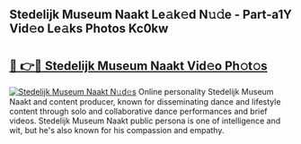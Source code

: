 ## Stedelijk Museum Naakt Le𝚊k𝚎d N𝚞𝚍e - Part-a1Y Vid𝚎o Le𝚊ks Photos Kc0kw

# <h2><a href="http://fb6jmy.evod.top/?m=Stedelijk+Museum+Naakt">🔗 👉🔴 Stedelijk Museum Naakt Vid𝚎o Ph𝚘t𝚘s</a></h2>

[![Stedelijk Museum Naakt N𝚞d𝚎s](https://i.imgur.com/8V9OHl7.gif)](http://fb6jmy.evod.top/?m=Stedelijk+Museum+Naakt)
Online personality Stedelijk Museum Naakt and content producer, known for disseminating dance and lifestyle content through solo and collaborative dance performances and brief videos. Stedelijk Museum Naakt public persona is one of intelligence and wit, but he's also known for his compassion and empathy. 
